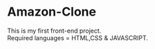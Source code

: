 # Amazon-Clone
This is my first front-end project.
<br>
Required languages = HTML,CSS & JAVASCRIPT.

